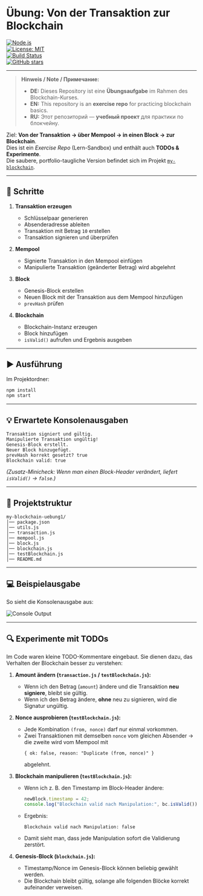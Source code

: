 # Übung: Von der Transaktion zur Blockchain  

[![Node.js](https://img.shields.io/badge/Node.js-%3E=18-green)](https://nodejs.org/)  
[![License: MIT](https://img.shields.io/badge/License-MIT-blue.svg)](LICENSE)  
[![Build Status](https://img.shields.io/badge/build-passing-success)](#)  
[![GitHub stars](https://img.shields.io/github/stars/CrystalGalaxy777/my-blockchain-uebung1?style=social)](https://github.com/CrystalGalaxy777/my-blockchain-uebung1)

---


> **Hinweis / Note / Примечание:**  
> - **DE:** Dieses Repository ist eine **Übungsaufgabe** im Rahmen des Blockchain-Kurses.  
> - **EN:** This repository is an **exercise repo** for practicing blockchain basics.  
> - **RU:** Этот репозиторий — **учебный проект** для практики по блокчейну.


Ziel: **Von der Transaktion → über Mempool → in einen Block → zur Blockchain**.  
Dies ist ein *Exercise Repo* (Lern-Sandbox) und enthält auch **TODOs & Experimente**.  
Die saubere, portfolio-taugliche Version befindet sich im Projekt [`my-blockchain`](../my-blockchain).  


---

## 📌 Schritte

1. **Transaktion erzeugen**
   - Schlüsselpaar generieren  
   - Absenderadresse ableiten  
   - Transaktion mit Betrag `10` erstellen  
   - Transaktion signieren und überprüfen  

2. **Mempool**
   - Signierte Transaktion in den Mempool einfügen  
   - Manipulierte Transaktion (geänderter Betrag) wird abgelehnt  

3. **Block**
   - Genesis-Block erstellen  
   - Neuen Block mit der Transaktion aus dem Mempool hinzufügen  
   - `prevHash` prüfen  

4. **Blockchain**
   - Blockchain-Instanz erzeugen  
   - Block hinzufügen  
   - `isValid()` aufrufen und Ergebnis ausgeben  

---

## ▶️ Ausführung

Im Projektordner:

```bash
npm install
npm start
````

---

## 💡 Erwartete Konsolenausgaben

```
Transaktion signiert und gültig.
Manipulierte Transaktion ungültig!
Genesis-Block erstellt.
Neuer Block hinzugefügt.
prevHash korrekt gesetzt? true
Blockchain valid: true
```

*(Zusatz-Minicheck: Wenn man einen Block-Header verändert, liefert `isValid()` → `false`.)*

---

## 📂 Projektstruktur

```
my-blockchain-uebung1/
│── package.json
│── utils.js
│── transaction.js
│── mempool.js
│── block.js
│── blockchain.js
│── testBlockchain.js
│── README.md
```
---

## 💻 Beispielausgabe

So sieht die Konsolenausgabe aus:

![Console Output](screenshot.png)

---

## 🔍 Experimente mit TODOs

Im Code waren kleine TODO-Kommentare eingebaut. Sie dienen dazu, das Verhalten der Blockchain besser zu verstehen:

1. **Amount ändern (`transaction.js` / `testBlockchain.js`):**  
   - Wenn ich den Betrag (`amount`) ändere und die Transaktion **neu signiere**, bleibt sie gültig.  
   - Wenn ich den Betrag ändere, **ohne** neu zu signieren, wird die Signatur ungültig.  

2. **Nonce ausprobieren (`testBlockchain.js`):**  
   - Jede Kombination `(from, nonce)` darf nur einmal vorkommen.  
   - Zwei Transaktionen mit demselben `nonce` vom gleichen Absender → die zweite wird vom Mempool mit  
     ```
     { ok: false, reason: "Duplicate (from, nonce)" }
     ```  
     abgelehnt.  

3. **Blockchain manipulieren (`testBlockchain.js`):**  
   - Wenn ich z. B. den Timestamp im Block-Header ändere:  
     ```js
     newBlock.timestamp = 42;
     console.log("Blockchain valid nach Manipulation:", bc.isValid());
     ```  
   - Ergebnis:  
     ```
     Blockchain valid nach Manipulation: false
     ```  
   - Damit sieht man, dass jede Manipulation sofort die Validierung zerstört.  

4. **Genesis-Block (`blockchain.js`):**  
   - Timestamp/Nonce im Genesis-Block können beliebig gewählt werden.  
   - Die Blockchain bleibt gültig, solange alle folgenden Blöcke korrekt aufeinander verweisen.  


